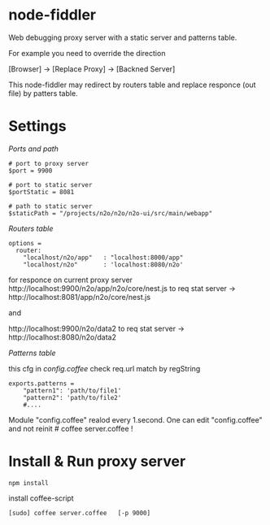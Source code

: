 node-fiddler
============

Web debugging proxy server with a static server and patterns table.


For example you need to override the direction

[Browser] -> [Replace Proxy] -> [Backned Server]


This node-fiddler may redirect by routers table and replace responce (out file) by patters table.


# Settings


*Ports and path*

    # port to proxy server
    $port = 9900

    # port to static server
    $portStatic = 8081

    # path to static server
    $staticPath = "/projects/n2o/n2o/n2o-ui/src/main/webapp"


*Routers table*

    options =
      router:
        "localhost/n2o/app"   : "localhost:8000/app"
        "localhost/n2o"       : 'localhost:8080/n2o'

for responce on current proxy server 
http://localhost:9900/n2o/app/n2o/core/nest.js  to req stat server ->  http://localhost:8081/app/n2o/core/nest.js

and

http://localhost:9900/n2o/data2  to req stat server ->  http://localhost:8080/n2o/data2

*Patterns table*
    
this cfg in _config.coffee_
check  req.url match by regString
    
    exports.patterns =
        "pattern1": 'path/to/file1'
        "pattern2": 'path/to/file2'
        #....

Module "config.coffee" realod every 1.second.
One can edit "config.coffee" and not reinit  #  coffee server.coffee !


# Install & Run proxy server

    npm install

install coffee-script

    [sudo] coffee server.coffee   [-p 9000]
